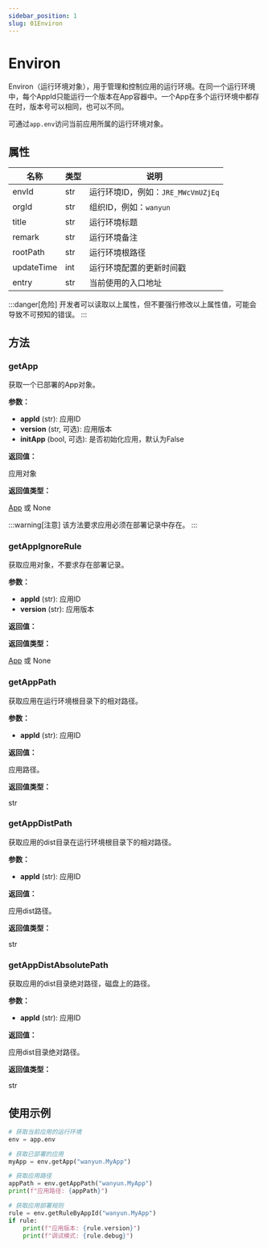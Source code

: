 ```yaml
---
sidebar_position: 1
slug: 01Environ
---
```


# Environ
Environ（运行环境对象），用于管理和控制应用的运行环境。在同一个运行环境中，每个AppId只能运行一个版本在App容器中。一个App在多个运行环境中都存在时，版本号可以相同，也可以不同。

可通过`app.env`访问当前应用所属的运行环境对象。

## 属性
| 名称 | 类型 | 说明 |
|------|------|------|
| envId | str | 运行环境ID，例如：`JRE_MWcVmUZjEq` |
| orgId | str | 组织ID，例如：`wanyun` |
| title | str | 运行环境标题 |
| remark | str | 运行环境备注 |
| rootPath | str | 运行环境根路径 |
| updateTime | int | 运行环境配置的更新时间戳 |
| entry | str | 当前使用的入口地址 |

:::danger[危险]
开发者可以读取以上属性，但不要强行修改以上属性值，可能会导致不可预知的错误。
:::

## 方法 
### getApp
获取一个已部署的App对象。

**参数：**

* **appId** (str): 应用ID
* **version** (str, 可选): 应用版本
* **initApp** (bool, 可选): 是否初始化应用，默认为False

**返回值：** 

应用对象

**返回值类型：** 

[App](../applications/App) 或 None

:::warning[注意]
该方法要求应用必须在部署记录中存在。
:::

### getAppIgnoreRule
获取应用对象，不要求存在部署记录。

**参数：**

* **appId** (str): 应用ID
* **version** (str): 应用版本

**返回值：** 

**返回值类型：** 

[App](../applications/App) 或 None

### getAppPath
获取应用在运行环境根目录下的相对路径。

**参数：**

* **appId** (str): 应用ID

**返回值：** 

应用路径。

**返回值类型：** 

str

### getAppDistPath
获取应用的dist目录在运行环境根目录下的相对路径。

**参数：**

* **appId** (str): 应用ID

**返回值：** 

应用dist路径。

**返回值类型：** 

str

### getAppDistAbsolutePath
获取应用的dist目录绝对路径，磁盘上的路径。

**参数：**

* **appId** (str): 应用ID

**返回值：** 

应用dist目录绝对路径。

**返回值类型：** 

str

## 使用示例
```python
# 获取当前应用的运行环境
env = app.env

# 获取已部署的应用
myApp = env.getApp("wanyun.MyApp")

# 获取应用路径
appPath = env.getAppPath("wanyun.MyApp")
print(f"应用路径: {appPath}")

# 获取应用部署规则
rule = env.getRuleByAppId("wanyun.MyApp")
if rule:
    print(f"应用版本: {rule.version}")
    print(f"调试模式: {rule.debug}")
```
